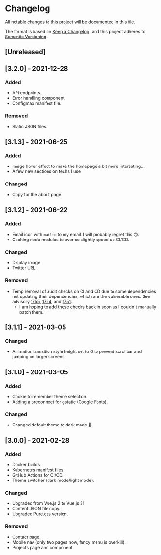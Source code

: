 # Changelog
All notable changes to this project will be documented in this file.

The format is based on [Keep a Changelog](https://keepachangelog.com/en/1.0.0/),
and this project adheres to [Semantic Versioning](https://semver.org/spec/v2.0.0.html).

## [Unreleased]

## [3.2.0] - 2021-12-28
### Added
- API endpoints.
- Error handling component.
- Configmap manifest file.

### Removed
- Static JSON files.

## [3.1.3] - 2021-06-25

### Added
- Image hover effect to make the homepage a bit more interesting...
- A few new sections on techs I use.
### Changed
- Copy for the about page.

## [3.1.2] - 2021-06-22

### Added
- Email icon with `mailto` to my email. I will probably regret this 🙃.
- Caching node modules to ever so slightly speed up CI/CD.
### Changed
- Display image
- Twitter URL

### Removed
- Temp removal of audit checks on CI and CD due to some dependencies not updating their dependencies, which are the vulnerable ones. See advisory [1755](https://npmjs.com/advisories/1755), [1754](https://npmjs.com/advisories/1754), and [1751](https://npmjs.com/advisories/1751).
    - I am hoping to add these checks back in soon as I couldn't manually patch them.

## [3.1.1] - 2021-03-05
### Changed
- Animation transition style height set to 0 to prevent scrollbar and jumping on larger screens. 
## [3.1.0] - 2021-03-05
### Added
- Cookie to remember theme selection.
- Adding a preconnect for gstatic (Google Fonts).

### Changed
- Changed default theme to dark mode 🌙.

## [3.0.0] - 2021-02-28
### Added
- Docker builds
- Kubernetes manifest files.
- GitHub Actions for CI/CD.
- Theme switcher (dark mode/light mode).

### Changed
- Upgraded from Vue.js 2 to Vue.js 3!
- Content JSON file copy.
- Upgraded Pure.css version.

### Removed
- Contact page.
- Mobile nav (only two pages now, fancy menu is overkill).
- Projects page and component.
